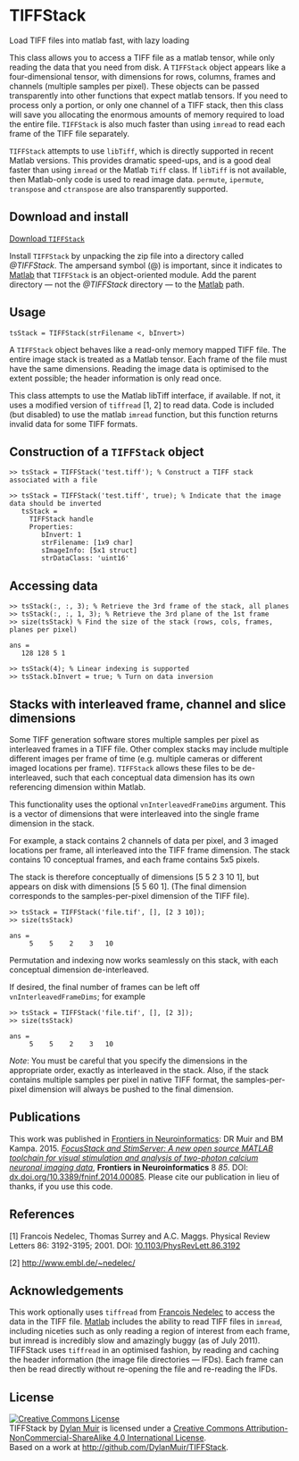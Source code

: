 # TIFFStack
Load TIFF files into matlab fast, with lazy loading

This class allows you to access a TIFF file as a matlab tensor, while
only reading the data that you need from disk. A `TIFFStack` object
appears like a four-dimensional tensor, with dimensions for rows,
columns, frames and channels (multiple samples per pixel). These objects
can be passed transparently into other functions that expect matlab
tensors. If you need to process only a portion, or only one channel of a
TIFF stack, then this class will save you allocating the enormous
amounts of memory required to load the entire file. `TIFFStack` is also
much faster than using `imread` to read each frame of the TIFF file
separately.

`TIFFStack` attempts to use `libTiff`, which is directly supported
in recent Matlab versions. This provides dramatic speed-ups, and is a good deal faster than using `imread` or
the Matlab `Tiff` class. If `libTiff` is not available, then Matlab-only
code is used to read image data. `permute`, `ipermute`, `transpose` and
`ctranspose` are also transparently supported.

## Download and install

[Download `TIFFStack`]

 Install `TIFFStack` by unpacking the zip file into a directory called
*@TIFFStack*. The ampersand symbol (@) is important, since it indicates
to [Matlab] that `TIFFStack` is an object-oriented module. Add the parent
directory &mdash; not the *@TIFFStack* directory &mdash; to the [Matlab] path.

## Usage

    tsStack = TIFFStack(strFilename <, bInvert>)

A `TIFFStack` object behaves like a read-only memory mapped TIFF file.
The entire image stack is treated as a Matlab tensor. Each frame of the
file must have the same dimensions. Reading the image data is optimised
to the extent possible; the header information is only read once.

This class attempts to use the Matlab libTiff interface, if available.
If not, it uses a modified version of `tiffread` \[1, 2\] to read data.
Code is included (but disabled) to use the matlab `imread` function, but
this function returns invalid data for some TIFF formats.

## Construction of a `TIFFStack` object

    >> tsStack = TIFFStack('test.tiff'); % Construct a TIFF stack associated with a file

    >> tsStack = TIFFStack('test.tiff', true); % Indicate that the image data should be inverted 
       tsStack = 
         TIFFStack handle 
         Properties: 
            bInvert: 1 
            strFilename: [1x9 char] 
            sImageInfo: [5x1 struct] 
            strDataClass: 'uint16'

## Accessing data

    >> tsStack(:, :, 3); % Retrieve the 3rd frame of the stack, all planes 
    >> tsStack(:, :, 1, 3); % Retrieve the 3rd plane of the 1st frame 
    >> size(tsStack) % Find the size of the stack (rows, cols, frames, planes per pixel)

    ans = 
       128 128 5 1

    >> tsStack(4); % Linear indexing is supported 
    >> tsStack.bInvert = true; % Turn on data inversion

## Stacks with interleaved frame, channel and slice dimensions

Some TIFF generation software stores multiple samples per pixel as
interleaved frames in a TIFF file. Other complex stacks may include
multiple different images per frame of time (e.g. multiple cameras or
different imaged locations per frame). `TIFFStack` allows these files to be
de-interleaved, such that each conceptual data dimension has its own
referencing dimension within Matlab.

This functionality uses the optional `vnInterleavedFrameDims` argument.
This is a vector of dimensions that were interleaved into the single
frame dimension in the stack.

For example, a stack contains 2 channels of data per pixel, and 3 imaged
locations per frame, all interleaved into the TIFF frame dimension. The
stack contains 10 conceptual frames, and each frame contains 5x5 pixels.

The stack is therefore conceptually of dimensions [5 5 2 3 10 1], but
appears on disk with dimensions [5 5 60 1]. (The final dimension
corresponds to the samples-per-pixel dimension of the TIFF file).

```
>> tsStack = TIFFStack('file.tif', [], [2 3 10]);
>> size(tsStack)

ans =
     5    5    2    3   10
```


Permutation and indexing now works seamlessly on this stack, with each
conceptual dimension de-interleaved.

If desired, the final number of frames can be left off
`vnInterleavedFrameDims`; for example

```
>> tsStack = TIFFStack('file.tif', [], [2 3]);
>> size(tsStack)

ans =
     5    5    2    3   10
```

*Note*: You must be careful that you specify the dimensions in the
appropriate order, exactly as interleaved in the stack. Also, if the stack
contains multiple samples per pixel in native TIFF format, the
samples-per-pixel dimension will always be pushed to the final dimension.

## Publications

This work was published in [Frontiers in Neuroinformatics]: DR Muir and
BM Kampa. 2015. *[FocusStack and StimServer: A new open source MATLAB
toolchain for visual stimulation and analysis of two-photon calcium
neuronal imaging data](http://dx.doi.org/10.3389/fninf.2014.00085)*, **Frontiers in Neuroinformatics** 8 *85*. DOI: [dx.doi.org/10.3389/fninf.2014.00085](http://dx.doi.org/10.3389/fninf.2014.00085).
Please cite our publication in lieu of thanks, if you use this code.

## References

\[1\] Francois Nedelec, Thomas Surrey and A.C. Maggs. Physical Review
Letters 86: 3192-3195; 2001. DOI: [10.1103/PhysRevLett.86.3192]

\[2\] <http://www.embl.de/~nedelec/>

## Acknowledgements

This work optionally uses `tiffread` from [Francois Nedelec] to access the data in
the TIFF file. [Matlab] includes the ability to read TIFF files in
`imread`, including niceties such as only reading a region of interest
from each frame, but imread is incredibly slow and amazingly buggy (as
of July 2011). TIFFStack uses `tiffread` in an optimised fashion, by
reading and caching the header information (the image file directories —
IFDs). Each frame can then be read directly without re-opening the file
and re-reading the IFDs.

## License
<a rel="license" href="http://creativecommons.org/licenses/by-nc-sa/4.0/"><img alt="Creative Commons License" style="border-width:0" src="https://i.creativecommons.org/l/by-nc-sa/4.0/80x15.png" /></a><br /><span xmlns:dct="http://purl.org/dc/terms/" property="dct:title">TIFFStack</span> by <a xmlns:cc="http://creativecommons.org/ns#" href="http://dylan-muir.com" property="cc:attributionName" rel="cc:attributionURL">Dylan Muir</a> is licensed under a <a rel="license" href="http://creativecommons.org/licenses/by-nc-sa/4.0/">Creative Commons Attribution-NonCommercial-ShareAlike 4.0 International License</a>.<br />Based on a work at <a xmlns:dct="http://purl.org/dc/terms/" href="http://github.com/DylanMuir/TIFFStack" rel="dct:source">http://github.com/DylanMuir/TIFFStack</a>.

  [Frontiers in Neuroinformatics]: http://www.frontiersin.org/neuroinformatics
  [FFSS]: http://journal.frontiersin.org/Journal/10.3389/fninf.2014.00085
  [10.1103/PhysRevLett.86.3192]: //dx.doi.org/10.1103/PhysRevLett.86.3192
  [Francois Nedelec]: http://www.cytosim.org
  [Matlab]: http://mathworks.com/
  [Download `TIFFStack`]: /resources/code/TIFFStack.zip
  [Matlab]: http://mathworks.com/
